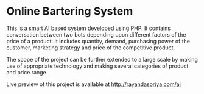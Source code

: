 # Online Bartering System

This is a smart AI based system developed using PHP. It contains conversation between two bots depending upon different factors of the price of a product. It includes quantity, demand, purchasing power of the customer, marketing strategy and price of the competitive product.

The scope of the project can be further extended to a large scale by making use of appropriate technology and making several categories of product and price range.

Live preview of this project is available at http://rayandasoriya.com/ai
